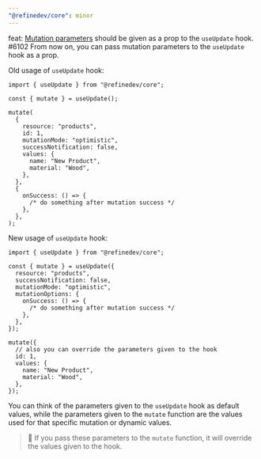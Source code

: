 ```yaml
---
"@refinedev/core": minor
---
```


feat: [Mutation parameters](https://refine.dev/docs/data/hooks/use-update/#mutation-parameters) should be given as a prop to the `useUpdate` hook. #6102
From now on, you can pass mutation parameters to the `useUpdate` hook as a prop.

Old usage of `useUpdate` hook:

```tsx
import { useUpdate } from "@refinedev/core";

const { mutate } = useUpdate();

mutate(
  {
    resource: "products",
    id: 1,
    mutationMode: "optimistic",
    successNotification: false,
    values: {
      name: "New Product",
      material: "Wood",
    },
  },
  {
    onSuccess: () => {
      /* do something after mutation success */
    },
  },
);
```

New usage of `useUpdate` hook:

```tsx
import { useUpdate } from "@refinedev/core";

const { mutate } = useUpdate({
  resource: "products",
  successNotification: false,
  mutationMode: "optimistic",
  mutationOptions: {
    onSuccess: () => {
      /* do something after mutation success */
    },
  },
});

mutate({
  // also you can override the parameters given to the hook
  id: 1,
  values: {
    name: "New Product",
    material: "Wood",
  },
});
```

You can think of the parameters given to the `useUpdate` hook as default values, while the parameters given to the `mutate` function are the values used for that specific mutation or dynamic values.

> 🚨 If you pass these parameters to the `mutate` function, it will override the values given to the hook.
